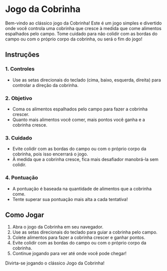 # Jogo da Cobrinha

Bem-vindo ao clássico jogo da Cobrinha! Este é um jogo simples e divertido onde você controla uma cobrinha que cresce à medida que come alimentos espalhados pelo campo. Tome cuidado para não colidir com as bordas do campo ou com o próprio corpo da cobrinha, ou será o fim do jogo!

## Instruções

### 1. Controles
- Use as setas direcionais do teclado (cima, baixo, esquerda, direita) para controlar a direção da cobrinha.

### 2. Objetivo
- Coma os alimentos espalhados pelo campo para fazer a cobrinha crescer.
- Quanto mais alimentos você comer, mais pontos você ganha e a cobrinha cresce.

### 3. Cuidado
- Evite colidir com as bordas do campo ou com o próprio corpo da cobrinha, pois isso encerrará o jogo.
- À medida que a cobrinha cresce, fica mais desafiador manobrá-la sem colidir.

### 4. Pontuação
- A pontuação é baseada na quantidade de alimentos que a cobrinha come.
- Tente superar sua pontuação mais alta a cada tentativa!

## Como Jogar

1. Abra o jogo da Cobrinha em seu navegador.
2. Use as setas direcionais do teclado para guiar a cobrinha pelo campo.
3. Colete alimentos para fazer a cobrinha crescer e ganhar pontos.
4. Evite colidir com as bordas do campo ou com o próprio corpo da cobrinha.
5. Continue jogando para ver até onde você pode chegar!

Divirta-se jogando o clássico Jogo da Cobrinha!
